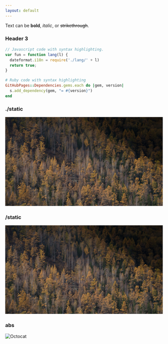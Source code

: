 ```yaml
---
layout: default
---
```


Text can be **bold**, _italic_, or ~~strikethrough~~.

### Header 3

```js
// Javascript code with syntax highlighting.
var fun = function lang(l) {
  dateformat.i18n = require('./lang/' + l)
  return true;
}
```

```ruby
# Ruby code with syntax highlighting
GitHubPages::Dependencies.gems.each do |gem, version|
  s.add_dependency(gem, "= #{version}")
end
```



### ./static

![Octocat](./static/images/Autumn_in_Kanas_by_Wang_Jinyu.jpg)

### /static

![Octocat](/static/images/Autumn_in_Kanas_by_Wang_Jinyu.jpg)

### abs

![Octocat](https://zooatmospheregroup.github.io/Zoo-HZ-Media-Volunteers.2021-2022/static/images/Autumn_in_Kanas_by_Wang_Jinyu.jpg)